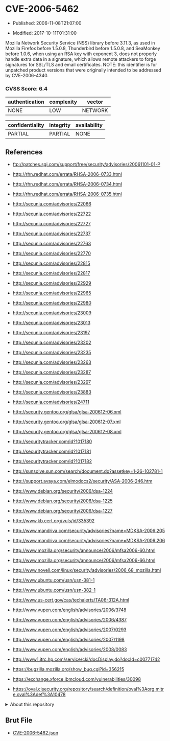 # CVE-2006-5462

- Published: 2006-11-08T21:07:00

- Modified: 2017-10-11T01:31:00

Mozilla Network Security Service (NSS) library before 3.11.3, as used in Mozilla Firefox before 1.5.0.8, Thunderbird before 1.5.0.8, and SeaMonkey before 1.0.6, when using an RSA key with exponent 3, does not properly handle extra data in a signature, which allows remote attackers to forge signatures for SSL/TLS and email certificates. NOTE: this identifier is for unpatched product versions that were originally intended to be addressed by CVE-2006-4340.

### CVSS Score: **6.4**

| authentication | complexity | vector |
| --- | --- | --- |
| NONE | LOW | NETWORK |

| confidentiality | integrity | availability |
| --- | --- | --- |
| PARTIAL | PARTIAL | NONE |

## References

* ftp://patches.sgi.com/support/free/security/advisories/20061101-01-P

* http://rhn.redhat.com/errata/RHSA-2006-0733.html

* http://rhn.redhat.com/errata/RHSA-2006-0734.html

* http://rhn.redhat.com/errata/RHSA-2006-0735.html

* http://secunia.com/advisories/22066

* http://secunia.com/advisories/22722

* http://secunia.com/advisories/22727

* http://secunia.com/advisories/22737

* http://secunia.com/advisories/22763

* http://secunia.com/advisories/22770

* http://secunia.com/advisories/22815

* http://secunia.com/advisories/22817

* http://secunia.com/advisories/22929

* http://secunia.com/advisories/22965

* http://secunia.com/advisories/22980

* http://secunia.com/advisories/23009

* http://secunia.com/advisories/23013

* http://secunia.com/advisories/23197

* http://secunia.com/advisories/23202

* http://secunia.com/advisories/23235

* http://secunia.com/advisories/23263

* http://secunia.com/advisories/23287

* http://secunia.com/advisories/23297

* http://secunia.com/advisories/23883

* http://secunia.com/advisories/24711

* http://security.gentoo.org/glsa/glsa-200612-06.xml

* http://security.gentoo.org/glsa/glsa-200612-07.xml

* http://security.gentoo.org/glsa/glsa-200612-08.xml

* http://securitytracker.com/id?1017180

* http://securitytracker.com/id?1017181

* http://securitytracker.com/id?1017182

* http://sunsolve.sun.com/search/document.do?assetkey=1-26-102781-1

* http://support.avaya.com/elmodocs2/security/ASA-2006-246.htm

* http://www.debian.org/security/2006/dsa-1224

* http://www.debian.org/security/2006/dsa-1225

* http://www.debian.org/security/2006/dsa-1227

* http://www.kb.cert.org/vuls/id/335392

* http://www.mandriva.com/security/advisories?name=MDKSA-2006:205

* http://www.mandriva.com/security/advisories?name=MDKSA-2006:206

* http://www.mozilla.org/security/announce/2006/mfsa2006-60.html

* http://www.mozilla.org/security/announce/2006/mfsa2006-66.html

* http://www.novell.com/linux/security/advisories/2006_68_mozilla.html

* http://www.ubuntu.com/usn/usn-381-1

* http://www.ubuntu.com/usn/usn-382-1

* http://www.us-cert.gov/cas/techalerts/TA06-312A.html

* http://www.vupen.com/english/advisories/2006/3748

* http://www.vupen.com/english/advisories/2006/4387

* http://www.vupen.com/english/advisories/2007/0293

* http://www.vupen.com/english/advisories/2007/1198

* http://www.vupen.com/english/advisories/2008/0083

* http://www1.itrc.hp.com/service/cki/docDisplay.do?docId=c00771742

* https://bugzilla.mozilla.org/show_bug.cgi?id=356215

* https://exchange.xforce.ibmcloud.com/vulnerabilities/30098

* https://oval.cisecurity.org/repository/search/definition/oval%3Aorg.mitre.oval%3Adef%3A10478

<details>
<summary>About this repository</summary> 

  This repository is part of the project [Live Hack CVE](https://github.com/Live-Hack-CVE). Main website can be found [www.live-hack.org](https://www.live-hack.org) 
  
  Made by [Sn0wAlice](https://github.com/Sn0wAlice) for the people that care about security and need to have a feed of the latest CVEs. Hope you enjoy it, don't forget to star the repo and follow me on [Twitter](https://twitter.com/Sn0wAlice) and [Github](https://github.com/Sn0wAlice). And that is my [personnal website](https://www.alice-snow.me/)

  - [Home Page](https://github.com/Live-Hack-CVE)
  - [Framework](https://github.com/Live-Hack-CVE/cve-framework)
  - [CVE database](https://github.com/Live-Hack-CVE/full_database)
  - [Changelog](https://github.com/Live-Hack-CVE/Changelog)
</details>

## Brut File

* [CVE-2006-5462.json](https://raw.githubusercontent.com/Live-Hack-CVE/full_database/main/cves/2006/CVE-2006-5462.json)

